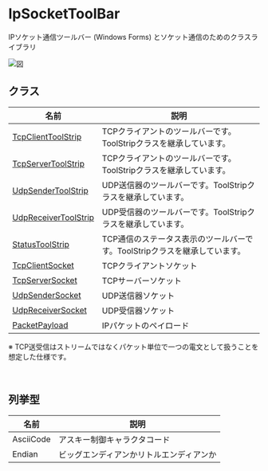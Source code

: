 # IpSocketToolBar
IPソケット通信ツールバー (Windows Forms) とソケット通信のためのクラスライブラリ

![図](README/img.png)

## クラス

|  名前  |  説明  |
| ---- | ---- |
| [TcpClientToolStrip](README/TcpClientToolStrip.md)  |  TCPクライアントのツールバーです。ToolStripクラスを継承しています。 |
| [TcpServerToolStrip](README/TcpServerToolStrip.md)  |  TCPクライアントのツールバーです。ToolStripクラスを継承しています。  |
| [UdpSenderToolStrip](README/UdpSenderToolStrip.md)  |  UDP送信器のツールバーです。ToolStripクラスを継承しています。  |
| [UdpReceiverToolStrip](README/UdpReceiverToolStrip.md)  |  UDP受信器のツールバーです。ToolStripクラスを継承しています。  |
| [StatusToolStrip](README/StatusToolStrip.md)  |  TCP通信のステータス表示のツールバーです。ToolStripクラスを継承しています。  |
| [TcpClientSocket](README/TcpClientSocket.md)  | TCPクライアントソケット |
| [TcpServerSocket](README/TcpServerSocket.md)  | TCPサーバーソケット |
| [UdpSenderSocket](README/UdpSenderSocket.md)  | UDP送信器ソケット |
| [UdpReceiverSocket](README/UdpReceiverSocket.md)  | UDP受信器ソケット |
| [PacketPayload](README/PacketPayload.md)  | IPパケットのペイロード |

※ TCP送受信はストリームではなくパケット単位で一つの電文として扱うことを想定した仕様です。

<br>

## 列挙型

|  名前  |  説明  |
| ---- | ---- |
|  AsciiCode  |  アスキー制御キャラクタコード  |
|  Endian  |  ビッグエンディアンかリトルエンディアンか  |

